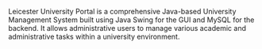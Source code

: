 Leicester University Portal is a comprehensive Java-based University Management System built using Java Swing for the GUI and MySQL for the backend. It allows administrative users to manage various academic and administrative tasks within a university environment.
